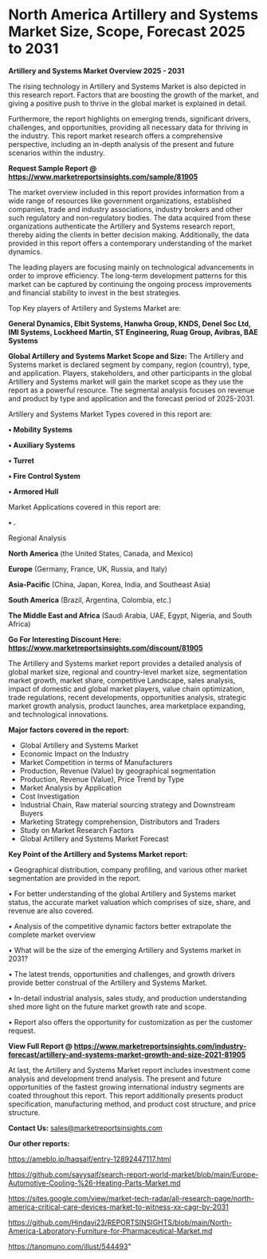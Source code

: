 # North America Artillery and Systems Market Size, Scope, Forecast 2025 to 2031

<Strong> Artillery and Systems Market Overview 2025 - 2031</strong>

The rising technology in Artillery and Systems Market is also depicted in this research report. Factors that are boosting the growth of the market, and giving a positive push to thrive in the global market is explained in detail.

Furthermore, the report highlights on emerging trends, significant drivers, challenges, and opportunities, providing all necessary data for thriving in the industry. This report market research offers a comprehensive perspective, including an in-depth analysis of the present and future scenarios within the industry.

<strong>Request Sample Report @ <a href=https://www.marketreportsinsights.com/sample/81905>https://www.marketreportsinsights.com/sample/81905</a></strong>

The market overview included in this report provides information from a wide range of resources like government organizations, established companies, trade and industry associations, industry brokers and other such regulatory and non-regulatory bodies. The data acquired from these organizations authenticate the Artillery and Systems research report, thereby aiding the clients in better decision making. Additionally, the data provided in this report offers a contemporary understanding of the market dynamics.

The leading players are focusing mainly on technological advancements in order to improve efficiency. The long-term development patterns for this market can be captured by continuing the ongoing process improvements and financial stability to invest in the best strategies.

Top Key players of Artillery and Systems Market are:

<strong>General Dynamics, Elbit Systems, Hanwha Group, KNDS, Denel Soc Ltd, IMI Systems, Lockheed Martin, ST Engineering, Ruag Group, Avibras, BAE Systems</strong>

<strong><b>Global Artillery and Systems Market Scope and Size:</b></strong>
The Artillery and Systems market is declared segment by company, region (country), type, and application. Players, stakeholders, and other participants in the global Artillery and Systems market will gain the market scope as they use the report as a powerful resource. The segmental analysis focuses on revenue and product by type and application and the forecast period of 2025-2031.

Artillery and Systems Market Types covered in this report are:

<strong>• Mobility Systems

• Auxiliary Systems

• Turret

• Fire Control System

• Armored Hull</strong>

Market Applications covered in this report are:

<strong>• .</strong> 

Regional Analysis

<strong>North America</strong> (the United States, Canada, and Mexico)

<strong>Europe</strong> (Germany, France, UK, Russia, and Italy)

<strong>Asia-Pacific</strong> (China, Japan, Korea, India, and Southeast Asia)

<strong>South America</strong> (Brazil, Argentina, Colombia, etc.)

<strong>The Middle East and Africa</strong> (Saudi Arabia, UAE, Egypt, Nigeria, and South Africa)

<strong>Go For Interesting Discount Here: <a href=https://www.marketreportsinsights.com/discount/81905>https://www.marketreportsinsights.com/discount/81905</a></strong>

The Artillery and Systems market report provides a detailed analysis of global market size, regional and country-level market size, segmentation market growth, market share, competitive Landscape, sales analysis, impact of domestic and global market players, value chain optimization, trade regulations, recent developments, opportunities analysis, strategic market growth analysis, product launches, area marketplace expanding, and technological innovations.

<strong><b>Major factors covered in the report:</b></strong>
<ul>
  <li>Global Artillery and Systems Market </li>
  <li>Economic Impact on the Industry</li>
  <li>Market Competition in terms of Manufacturers</li>
  <li>Production, Revenue (Value) by geographical segmentation</li>
  <li>Production, Revenue (Value), Price Trend by Type</li>
  <li>Market Analysis by Application</li>
  <li>Cost Investigation</li>
  <li>Industrial Chain, Raw material sourcing strategy and Downstream Buyers</li>
  <li>Marketing Strategy comprehension, Distributors and Traders</li>
  <li>Study on Market Research Factors</li>
  <li>Global Artillery and Systems Market Forecast</li>
</ul>

<strong><b>Key Point of the Artillery and Systems Market report:</b></strong>

• Geographical distribution, company profiling, and various other market segmentation are provided in the report.

• For better understanding of the global Artillery and Systems market status, the accurate market valuation which comprises of size, share, and revenue are also covered.

• Analysis of the competitive dynamic factors better extrapolate the complete market overview

• What will be the size of the emerging Artillery and Systems market in 2031?

• The latest trends, opportunities and challenges, and growth drivers provide better construal of the Artillery and Systems Market.

• In-detail industrial analysis, sales study, and production understanding shed more light on the future market growth rate and scope.

• Report also offers the opportunity for customization as per the customer request.

<strong><b>View Full Report @ <a href=https://www.marketreportsinsights.com/industry-forecast/artillery-and-systems-market-growth-and-size-2021-81905>https://www.marketreportsinsights.com/industry-forecast/artillery-and-systems-market-growth-and-size-2021-81905</a></b></strong>


At last, the Artillery and Systems Market report includes investment come analysis and development trend analysis. The present and future opportunities of the fastest growing international industry segments are coated throughout this report. This report additionally presents product specification, manufacturing method, and product cost structure, and price structure.

<strong>Contact Us:</strong>
sales@marketreportsinsights.com

<strong>Our other reports:</strong>

<a href=https://ameblo.jp/haqsaif/entry-12892447117.html>https://ameblo.jp/haqsaif/entry-12892447117.html</a>

<a href=https://github.com/sayysaif/search-report-world-market/blob/main/Europe-Automotive-Cooling-%26-Heating-Parts-Market.md>https://github.com/sayysaif/search-report-world-market/blob/main/Europe-Automotive-Cooling-%26-Heating-Parts-Market.md</a>

<a href=https://sites.google.com/view/market-tech-radar/all-research-page/north-america-critical-care-devices-market-to-witness-xx-cagr-by-2031>https://sites.google.com/view/market-tech-radar/all-research-page/north-america-critical-care-devices-market-to-witness-xx-cagr-by-2031</a>

<a href=https://github.com/Hindavi23/REPORTSINSIGHTS/blob/main/North-America-Laboratory-Furniture-for-Pharmaceutical-Market.md>https://github.com/Hindavi23/REPORTSINSIGHTS/blob/main/North-America-Laboratory-Furniture-for-Pharmaceutical-Market.md</a>

<a href=https://tanomuno.com/illust/544493>https://tanomuno.com/illust/544493</a>"
